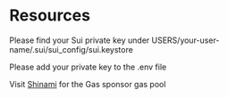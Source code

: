 # Resources

Please find your Sui private key under USERS/your-user-name/.sui/sui_config/sui.keystore

Please add your private key to the .env file

Visit [Shinami](https://www.shinami.com/) for the Gas sponsor gas pool
